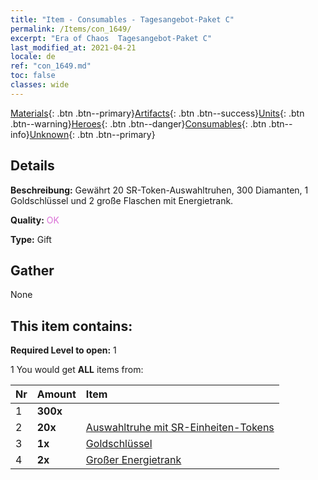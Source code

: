 ```yaml
---
title: "Item - Consumables - Tagesangebot-Paket C"
permalink: /Items/con_1649/
excerpt: "Era of Chaos  Tagesangebot-Paket C"
last_modified_at: 2021-04-21
locale: de
ref: "con_1649.md"
toc: false
classes: wide
---
```

 [Materials](/de/Items/){: .btn .btn--primary}[Artifacts](/de/Items/Artifacts/){: .btn .btn--success}[Units](/de/Items/Units/){: .btn .btn--warning}[Heroes](/de/Items/Heroes/){: .btn .btn--danger}[Consumables](/de/Items/Consumables/){: .btn .btn--info}[Unknown](/de/Items/Unknown/){: .btn .btn--primary}

## Details
 **Beschreibung:** Gewährt 20 SR-Token-Auswahltruhen, 300 Diamanten, 1 Goldschlüssel und 2 große Flaschen mit Energietrank.

 **Quality:** <span style="color: #DA70D6">OK</span>

 **Type:** Gift

## Gather

  None

## This item contains:

 **Required Level to open:** 1

 1 You would get **ALL** items  from:

  | Nr | Amount |     Item    |
  |:---|:-------|:------------|
  | 1 |  **300x** | <i class="fas fa-gem"/> |  | 
  | 2 |  **20x** | [Auswahltruhe mit SR-Einheiten-Tokens](/de/Items/con_1618/) |  | 
  | 3 |  **1x** | [Goldschlüssel](/de/Items/con_783/) |  | 
  | 4 |  **2x** | [Großer Energietrank](/de/Items/con_706/) |  | 
